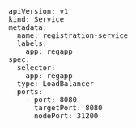 <pre>
apiVersion: v1
kind: Service
metadata:
  name: registration-service
  labels:
    app: regapp
spec:
  selector:
    app: regapp
  type: LoadBalancer
  ports:
    - port: 8080
      targetPort: 8080
      nodePort: 31200

  
</pre>

